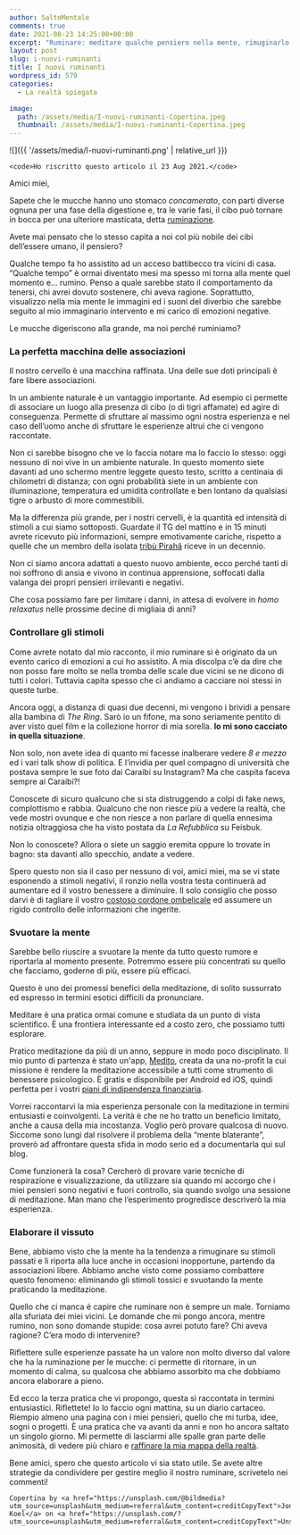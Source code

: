 ```yaml
---
author: SaltoMentale
comments: true
date: 2021-08-23 14:25:00+00:00
excerpt: "Ruminare: meditare qualche pensiero nella mente, rimuginarlo."
layout: post
slug: i-nuovi-ruminanti
title: I nuovi ruminanti
wordpress_id: 579
categories:
  - La realtà spiegata

image:
  path: /assets/media/I-nuovi-ruminanti-Copertina.jpeg
  thumbnail: /assets/media/I-nuovi-ruminanti-Copertina.jpeg
---
```


![]({{ '/assets/media/I-nuovi-ruminanti.png' | relative_url }})

    <code>Ho riscritto questo articolo il 23 Aug 2021.</code>

Amici miei,

Sapete che le mucche hanno uno stomaco _concamerato_, con parti diverse ognuna per una fase della digestione e, tra le varie fasi, il cibo può tornare in bocca per una ulteriore masticata, detta [ruminazione](https://it.wikipedia.org/wiki/Ruminazione).

Avete mai pensato che lo stesso capita a noi col più nobile dei cibi dell’essere umano, il pensiero?

Qualche tempo fa ho assistito ad un acceso battibecco tra vicini di casa. “Qualche tempo” è ormai diventato mesi ma spesso mi torna alla mente quel momento e… rumino. Penso a quale sarebbe stato il comportamento da tenersi, chi avrei dovuto sostenere, chi aveva ragione. Soprattutto, visualizzo nella mia mente le immagini ed i suoni del diverbio che sarebbe seguito al mio immaginario intervento e mi carico di emozioni negative.

Le mucche digeriscono alla grande, ma noi perché ruminiamo?

### La perfetta macchina delle associazioni

Il nostro cervello è una macchina raffinata. Una delle sue doti principali è fare libere associazioni.

In un ambiente naturale è un vantaggio importante. Ad esempio ci permette di associare un luogo alla presenza di cibo (o di tigri affamate) ed agire di conseguenza. Permette di sfruttare al massimo ogni nostra esperienza e nel caso dell’uomo anche di sfruttare le esperienze altrui che ci vengono raccontate.

Non ci sarebbe bisogno che ve lo faccia notare ma lo faccio lo stesso: oggi nessuno di noi vive in un ambiente naturale. In questo momento siete davanti ad uno schermo mentre leggete questo testo, scritto a centinaia di chilometri di distanza; con ogni probabilità siete in un ambiente con illuminazione, temperatura ed umidità controllate e ben lontano da qualsiasi tigre o arbusto di more commestibili.

Ma la differenza più grande, per i nostri cervelli, è la quantità ed intensità di stimoli a cui siamo sottoposti. Guardate il TG del mattino e in 15 minuti avrete ricevuto più informazioni, sempre emotivamente cariche, rispetto a quelle che un membro della isolata [tribù Pirahã](https://it.wikipedia.org/wiki/Pirah%C3%A3) riceve in un decennio.

Non ci siamo ancora adattati a questo nuovo ambiente, ecco perché tanti di noi soffrono di ansia e vivono in continua apprensione, soffocati dalla valanga dei propri pensieri irrilevanti e negativi.

Che cosa possiamo fare per limitare i danni, in attesa di evolvere in _homo relaxatus_ nelle prossime decine di migliaia di anni?

### Controllare gli stimoli

Come avrete notato dal mio racconto, il mio ruminare si è originato da un evento carico di emozioni a cui ho assistito. A mia discolpa c’è da dire che non posso fare molto se nella tromba delle scale due vicini se ne dicono di tutti i colori. Tuttavia capita spesso che ci andiamo a cacciare noi stessi in queste turbe.

Ancora oggi, a distanza di quasi due decenni, mi vengono i brividi a pensare alla bambina di _The Ring_. Sarò io un fifone, ma sono seriamente pentito di aver visto quel film e la collezione horror di mia sorella. **Io mi sono cacciato in quella situazione**.

Non solo, non avete idea di quanto mi facesse inalberare vedere _8 e mezzo_ ed i vari talk show di politica. E l’invidia per quel compagno di università che postava sempre le sue foto dai Caraibi su Instagram? Ma che caspita faceva sempre ai Caraibi?!

Conoscete di sicuro qualcuno che si sta distruggendo a colpi di fake news, complottismo e rabbia. Qualcuno che non riesce più a vedere la realtà, che vede mostri ovunque e che non riesce a non parlare di quella ennesima notizia oltraggiosa che ha visto postata da _La Refubblica_ su Feisbuk.

Non lo conoscete? Allora o siete un saggio eremita oppure lo trovate in bagno: sta davanti allo specchio, andate a vedere.

Spero questo non sia il caso per nessuno di voi, amici miei, ma se vi state esponendo a stimoli negativi, il ronzio nella vostra testa continuerà ad aumentare ed il vostro benessere a diminuire. Il solo consiglio che posso darvi è di tagliare il vostro [costoso cordone ombelicale](/televisione-quanto-costa-davvero/) ed assumere un rigido controllo delle informazioni che ingerite.

### Svuotare la mente

Sarebbe bello riuscire a svuotare la mente da tutto questo rumore e riportarla al momento presente. Potremmo essere più concentrati su quello che facciamo, goderne di più, essere più efficaci.

Questo è uno dei promessi benefici della meditazione, di solito sussurrato ed espresso in termini esotici difficili da pronunciare.

Meditare è una pratica ormai comune e studiata da un punto di vista scientifico. È una frontiera interessante ed a costo zero, che possiamo tutti esplorare.

Pratico meditazione da più di un anno, seppure in modo poco disciplinato. Il mio punto di partenza è stato un'app, [Medito](https://meditofoundation.org/medito-app), creata da una no-profit la cui missione è rendere la meditazione accessibile a tutti come strumento di benessere psicologico. È gratis e disponibile per Android ed iOS, quindi perfetta per i vostri [piani di indipendenza finanziaria](/guida-indipendenza-finanziaria/).

Vorrei raccontarvi la mia esperienza personale con la meditazione in termini entusiasti e coinvolgenti. La verità è che ne ho tratto un beneficio limitato, anche a causa della mia incostanza. Voglio però provare qualcosa di nuovo. Siccome sono lungi dal risolvere il problema della “mente blaterante”, proverò ad affrontare questa sfida in modo serio ed a documentarla qui sul blog.

Come funzionerà la cosa? Cercherò di provare varie tecniche di respirazione e visualizzazione, da utilizzare sia quando mi accorgo che i miei pensieri sono negativi e fuori controllo, sia quando svolgo una sessione di meditazione. Man mano che l’esperimento progredisce descriverò la mia esperienza.

### Elaborare il vissuto

Bene, abbiamo visto che la mente ha la tendenza a rimuginare su stimoli passati e li riporta alla luce anche in occasioni inopportune, partendo da associazioni libere. Abbiamo anche visto come possiamo combattere questo fenomeno: eliminando gli stimoli tossici e svuotando la mente praticando la meditazione.

Quello che ci manca è capire che ruminare non è sempre un male. Torniamo alla sfuriata dei miei vicini. Le domande che mi pongo ancora, mentre rumino, non sono domande stupide: cosa avrei potuto fare? Chi aveva ragione? C’era modo di intervenire?

Riflettere sulle esperienze passate ha un valore non molto diverso dal valore che ha la ruminazione per le mucche: ci permette di ritornare, in un momento di calma, su qualcosa che abbiamo assorbito ma che dobbiamo ancora elaborare a pieno.

Ed ecco la terza pratica che vi propongo, questa sì raccontata in termini entusiastici. Riflettete! Io lo faccio ogni mattina, su un diario cartaceo. Riempio almeno una pagina con i miei pensieri, quello che mi turba, idee, sogni o progetti. È una pratica che va avanti da anni e non ho ancora saltato un singolo giorno. Mi permette di lasciarmi alle spalle gran parte delle animosità, di vedere più chiaro e [raffinare la mia mappa della realtà](/la-mappa-non-e-il-territorio/).

Bene amici, spero che questo articolo vi sia stato utile. Se avete altre strategie da condividere per gestire meglio il nostro ruminare, scrivetelo nei commenti!

    Copertina by <a href="https://unsplash.com/@bildmedia?utm_source=unsplash&utm_medium=referral&utm_content=creditCopyText">Jonas Koel</a> on <a href="https://unsplash.com/?utm_source=unsplash&utm_medium=referral&utm_content=creditCopyText">Unsplash</a>
